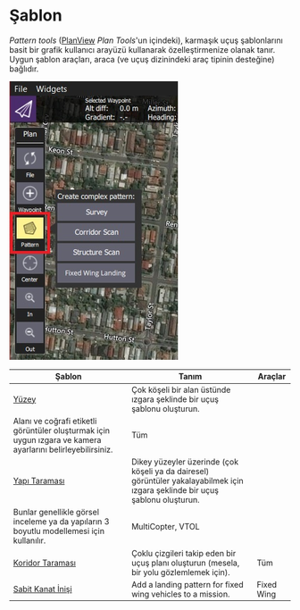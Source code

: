 # Şablon

*Pattern tools* ([PlanView](../PlanView/PlanView.md) *Plan Tools*'un içindeki), karmaşık uçuş şablonlarını basit bir grafik kullanıcı arayüzü kullanarak özelleştirmenize olanak tanır. Uygun şablon araçları, araca (ve uçuş dizinindeki araç tipinin desteğine) bağlıdır.

![Pattern Tool (Plan Tools)](../../assets/plan/pattern/pattern_tool.jpg)

| Şablon                                                         | Tanım                                                                                                                                                                                                                      | Araçlar           |
| -------------------------------------------------------------- | -------------------------------------------------------------------------------------------------------------------------------------------------------------------------------------------------------------------------- | ----------------- |
| [Yüzey](../PlanView/pattern_survey.md)                         | Çok köşeli bir alan üstünde ızgara şeklinde bir uçuş şablonu oluşturun.   
Alanı ve coğrafi etiketli görüntüler oluşturmak için uygun ızgara ve kamera ayarlarını belirleyebilirsiniz.                                     | Tüm               |
| [Yapı Taraması](../PlanView/pattern_structure_scan_v2.md)      | Dikey yüzeyler üzerinde (çok köşeli ya da dairesel) görüntüler yakalayabilmek için ızgara şeklinde bir uçuş şablonu oluşturun.   
Bunlar genellikle görsel inceleme ya da yapıların 3 boyutlu modellemesi için kullanılır. | MultiCopter, VTOL |
| [Koridor Taraması](../PlanView/pattern_corridor_scan.md)       | Çoklu çizgileri takip eden bir uçuş planı oluşturun (mesela, bir yolu gözlemlemek için).                                                                                                                                   | Tüm               |
| [Sabit Kanat İnişi](../PlanView/pattern_fixed_wing_landing.md) | Add a landing pattern for fixed wing vehicles to a mission.                                                                                                                                                                | Fixed Wing        |
